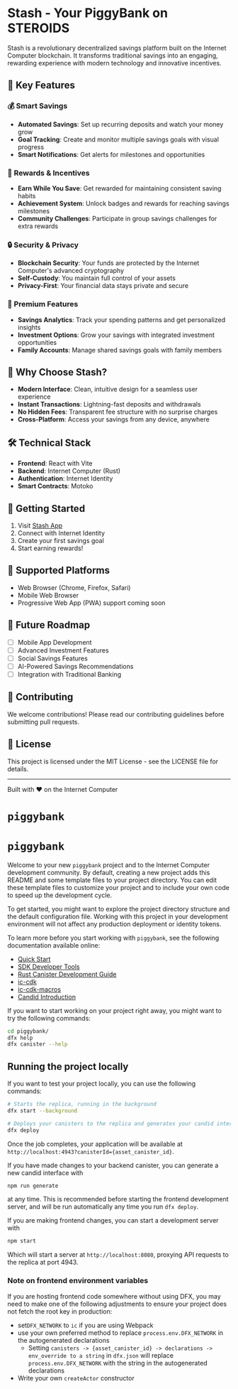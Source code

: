 # Stash - Your PiggyBank on STEROIDS

Stash is a revolutionary decentralized savings platform built on the Internet Computer blockchain. It transforms traditional savings into an engaging, rewarding experience with modern technology and innovative incentives.

## 🌟 Key Features

### 💰 Smart Savings
- **Automated Savings**: Set up recurring deposits and watch your money grow
- **Goal Tracking**: Create and monitor multiple savings goals with visual progress
- **Smart Notifications**: Get alerts for milestones and opportunities

### 🎁 Rewards & Incentives
- **Earn While You Save**: Get rewarded for maintaining consistent saving habits
- **Achievement System**: Unlock badges and rewards for reaching savings milestones
- **Community Challenges**: Participate in group savings challenges for extra rewards

### 🔒 Security & Privacy
- **Blockchain Security**: Your funds are protected by the Internet Computer's advanced cryptography
- **Self-Custody**: You maintain full control of your assets
- **Privacy-First**: Your financial data stays private and secure

### 💎 Premium Features
- **Savings Analytics**: Track your spending patterns and get personalized insights
- **Investment Options**: Grow your savings with integrated investment opportunities
- **Family Accounts**: Manage shared savings goals with family members

## 🚀 Why Choose Stash?

- **Modern Interface**: Clean, intuitive design for a seamless user experience
- **Instant Transactions**: Lightning-fast deposits and withdrawals
- **No Hidden Fees**: Transparent fee structure with no surprise charges
- **Cross-Platform**: Access your savings from any device, anywhere

## 🛠️ Technical Stack

- **Frontend**: React with Vite
- **Backend**: Internet Computer (Rust)
- **Authentication**: Internet Identity
- **Smart Contracts**: Motoko

## 🔐 Getting Started

1. Visit [Stash App](https://your-app-url.ic0.app)
2. Connect with Internet Identity
3. Create your first savings goal
4. Start earning rewards!

## 📱 Supported Platforms

- Web Browser (Chrome, Firefox, Safari)
- Mobile Web Browser
- Progressive Web App (PWA) support coming soon

## 🔮 Future Roadmap

- [ ] Mobile App Development
- [ ] Advanced Investment Features
- [ ] Social Savings Features
- [ ] AI-Powered Savings Recommendations
- [ ] Integration with Traditional Banking

## 🤝 Contributing

We welcome contributions! Please read our contributing guidelines before submitting pull requests.

## 📄 License

This project is licensed under the MIT License - see the LICENSE file for details.

---

Built with ❤️ on the Internet Computer

# `piggybank`

# `piggybank`

Welcome to your new `piggybank` project and to the Internet Computer development community. By default, creating a new project adds this README and some template files to your project directory. You can edit these template files to customize your project and to include your own code to speed up the development cycle.

To get started, you might want to explore the project directory structure and the default configuration file. Working with this project in your development environment will not affect any production deployment or identity tokens.

To learn more before you start working with `piggybank`, see the following documentation available online:

- [Quick Start](https://internetcomputer.org/docs/current/developer-docs/setup/deploy-locally)
- [SDK Developer Tools](https://internetcomputer.org/docs/current/developer-docs/setup/install)
- [Rust Canister Development Guide](https://internetcomputer.org/docs/current/developer-docs/backend/rust/)
- [ic-cdk](https://docs.rs/ic-cdk)
- [ic-cdk-macros](https://docs.rs/ic-cdk-macros)
- [Candid Introduction](https://internetcomputer.org/docs/current/developer-docs/backend/candid/)

If you want to start working on your project right away, you might want to try the following commands:

```bash
cd piggybank/
dfx help
dfx canister --help
```

## Running the project locally

If you want to test your project locally, you can use the following commands:

```bash
# Starts the replica, running in the background
dfx start --background

# Deploys your canisters to the replica and generates your candid interface
dfx deploy
```

Once the job completes, your application will be available at `http://localhost:4943?canisterId={asset_canister_id}`.

If you have made changes to your backend canister, you can generate a new candid interface with

```bash
npm run generate
```

at any time. This is recommended before starting the frontend development server, and will be run automatically any time you run `dfx deploy`.

If you are making frontend changes, you can start a development server with

```bash
npm start
```

Which will start a server at `http://localhost:8080`, proxying API requests to the replica at port 4943.

### Note on frontend environment variables

If you are hosting frontend code somewhere without using DFX, you may need to make one of the following adjustments to ensure your project does not fetch the root key in production:

- set`DFX_NETWORK` to `ic` if you are using Webpack
- use your own preferred method to replace `process.env.DFX_NETWORK` in the autogenerated declarations
  - Setting `canisters -> {asset_canister_id} -> declarations -> env_override to a string` in `dfx.json` will replace `process.env.DFX_NETWORK` with the string in the autogenerated declarations
- Write your own `createActor` constructor
